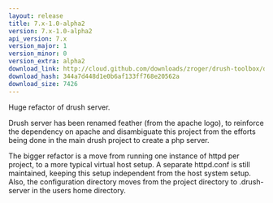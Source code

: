 ```yaml
---
layout: release
title: 7.x-1.0-alpha2
version: 7.x-1.0-alpha2
api_version: 7.x
version_major: 1
version_minor: 0
version_extra: alpha2
download_link: http://cloud.github.com/downloads/zroger/drush-toolbox/drush-toolbox-7.x-1.0-alpha2.tgz
download_hash: 344a7d448d1e0b6af133ff768e20562a
download_size: 7426
---
```


Huge refactor of drush server.

Drush server has been renamed feather (from the apache logo), to reinforce
the dependency on apache and disambiguate this project from the efforts
being done in the main drush project to create a php server.

The bigger refactor is a move from running one instance of httpd per
project, to a more typical virtual host setup.  A separate httpd.conf is
still maintained, keeping this setup independent from the host system setup.
Also, the configuration directory moves from the project directory to
.drush-server in the users home directory.
